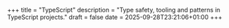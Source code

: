 +++
title = "TypeScript"
description = "Type safety, tooling and patterns in TypeScript projects."
draft = false
date = 2025-09-28T23:21:06+01:00
+++
